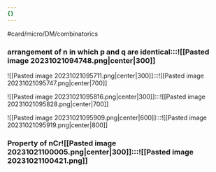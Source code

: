 ```yaml
---
{}
---
```


#card/micro/DM/combinatorics

### arrangement of n in which p and q are identical:::![[Pasted image 20231021094748.png|center|300]] <!--SR:!2000-01-01,1,250!2023-10-26,4,270-->


![[Pasted image 20231021095711.png|center|300]]:::![[Pasted image 20231021095747.png|center|700]]


![[Pasted image 20231021095816.png|center|300]]:::![[Pasted image 20231021095828.png|center|700]] <!--SR:!2023-10-26,4,270!2000-01-01,1,250-->


![[Pasted image 20231021095909.png|center|600]]:::![[Pasted image 20231021095919.png|center|800]]

### Property of nCr![[Pasted image 20231021100005.png|center|300]]:::![[Pasted image 20231021100421.png]]